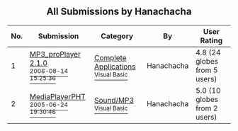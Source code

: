 ﻿<div align="center">

## All Submissions by Hanachacha

</div>

No.  | Submission | Category | By   | User Rating
---- | ---------- | -------- | ---- | -----------
1 | [MP3\_proPlayer 2\.1\.0<br /><sup>2006-08-14 15:25:36</sup>](https://github.com/Planet-Source-Code/hanachacha-mp3-proplayer-2-1-0__1-66279) | [Complete Applications<br /><sup>Visual Basic</sup>](../ByCategory/complete-applications__1-27.md) | Hanachacha | 4.8 (24 globes from 5 users)
2 | [MediaPlayerPHT<br /><sup>2005-06-24 19:30:46</sup>](https://github.com/Planet-Source-Code/hanachacha-mediaplayerpht__1-61328) | [Sound/MP3<br /><sup>Visual Basic</sup>](../ByCategory/sound-mp3__1-45.md) | Hanachacha | 5.0 (10 globes from 2 users)
